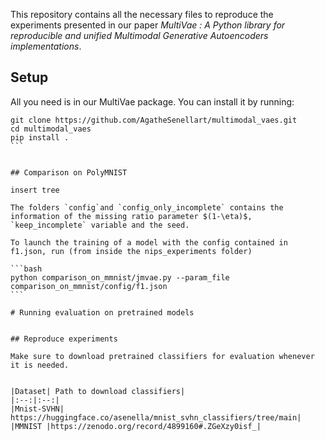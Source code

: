 
This repository contains all the necessary files to reproduce the experiments presented in our 
paper *MultiVae : A Python library for reproducible and unified Multimodal Generative Autoencoders implementations*. 

## Setup

All you need is in our MultiVae package. You can install it by running:

````
git clone https://github.com/AgatheSenellart/multimodal_vaes.git
cd multimodal_vaes
pip install .
```


## Comparison on PolyMNIST

insert tree

The folders `config`and `config_only_incomplete` contains the information of the missing ratio parameter $(1-\eta)$, 
`keep_incomplete` variable and the seed. 

To launch the training of a model with the config contained in f1.json, run (from inside the nips_experiments folder)

```bash
python comparison_on_mmnist/jmvae.py --param_file comparison_on_mmnist/config/f1.json
```

# Running evaluation on pretrained models


## Reproduce experiments 

Make sure to download pretrained classifiers for evaluation whenever it is needed.


|Dataset| Path to download classifiers|
|:--:|:--:|
|Mnist-SVHN| https://huggingface.co/asenella/mnist_svhn_classifiers/tree/main|
|MMNIST |https://zenodo.org/record/4899160#.ZGeXzy0isf_|


